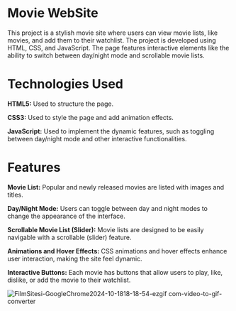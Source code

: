# Movie WebSite 

This project is a stylish movie site where users can view movie lists, like movies, and add them to their watchlist. The project is developed using HTML, CSS, and JavaScript. The page features interactive elements like the ability to switch between day/night mode and scrollable movie lists.

# Technologies Used

**HTML5:** Used to structure the page.

**CSS3:** Used to style the page and add animation effects.

**JavaScript:** Used to implement the dynamic features, such as toggling between day/night mode and other interactive functionalities.

# Features

**Movie List:** Popular and newly released movies are listed with images and titles.

**Day/Night Mode:** Users can toggle between day and night modes to change the appearance of the interface.

**Scrollable Movie List (Slider):** Movie lists are designed to be easily navigable with a scrollable (slider) feature.

**Animations and Hover Effects:** CSS animations and hover effects enhance user interaction, making the site feel dynamic.

**Interactive Buttons:** Each movie has buttons that allow users to play, like, dislike, or add the movie to their watchlist.

![FilmSitesi-GoogleChrome2024-10-1818-18-54-ezgif com-video-to-gif-converter](https://github.com/user-attachments/assets/8790a083-58bb-4dbd-9744-d49721f6a368)


